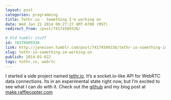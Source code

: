 ```yaml
---
layout: post
categories: programming
title: Tethr.io - Something I'm working on
date: Wed Jan 22 2014 08:27:27 GMT-0700 (MST)
redirect_from: /post/74174509336/

# Old tumblr stuff
id: 74174509336
link: http://joneisen.tumblr.com/post/74174509336/tethr-io-something-im-working-on
slug: tethr-io-something-im-working-on
publish: 2014-01-022
tags: tethr.io, webrtc
---
```



I started a side project named [tethr.io](https://github.com/yanatan16/tethr.io). It’s a socket.io-like API for WebRTC data connections. Its in an experimental state right now, but I’m excited to see what I can do with it. Check out the [github](https://github.com/yanatan16/tethr.io) and my blog post at [make.rafflecopter.com](http://make.rafflecopter.com/side-project-jon-tether-io.html)

